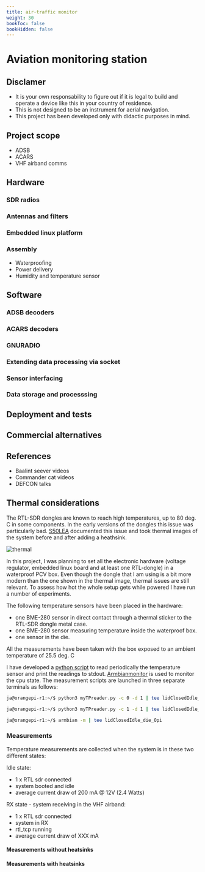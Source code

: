 ```yaml
---
title: air-traffic monitor
weight: 30
bookToc: false
bookHidden: false
---
```


# Aviation monitoring station

## Disclamer
* It is your own responsability to figure out if it is legal to build and operate a device like this in your country of residence.
* This is not designed to be an instrument for aerial navigation.
* This project has been developed only with didactic purposes in mind.


## Project scope
* ADSB
* ACARS
* VHF airband comms

## Hardware


### SDR radios
### Antennas and filters
### Embedded linux platform
### Assembly
* Waterproofing
* Power delivery
* Humidity and temperature sensor


## Software
### ADSB decoders
### ACARS decoders
### GNURADIO
### Extending data processing via socket
### Sensor interfacing
### Data storage and processsing

## Deployment and tests
## Commercial alternatives
## References
* Baalint seever videos
* Commander cat videos
* DEFCON talks


## Thermal considerations

The RTL-SDR dongles are known to reach high temperatures, up to 80 deg. C in some components. In the early versions of the dongles this issue was particularly bad. [S50LEA](http://lea.hamradio.si/~s57uuu/mischam/rtlsdr/thermal.htm) documented this issue and took thermal images of the system before and after adding a heathsink.

![thermal](https://www.rtl-sdr.com/wp-content/uploads/2015/10/rtlsdr_thermal_cam.jpg)

In this project, I was planning to set all the electronic hardware (voltage regulator, embedded linux board and at least one RTL-dongle) in a waterproof PCV box. Even though the dongle that I am using is a bit more modern than the one shown in the thermal image, thermal issues are still relevant. To assess how hot the whole setup gets while powered I have run a number of experiments. 

The following temperature sensors have been placed in the hardware:
* one BME-280 sensor in direct contact through a thermal sticker to the RTL-SDR dongle metal case.
* one BME-280 sensor measuring temperature inside the waterproof box.
* one sensor in the die.

All the measurements have been taken with the box exposed to an ambient temperature of 25.5 deg. C

I have developed a [python script]() to read periodically the temperature sensor and print the readings to stdout. [Armbianmonitor]() is used to monitor the cpu state. The measurement scripts are launched in three separate terminals as follows:
```bash
ja@orangepi-r1:~/$ python3 myTPreader.py -c 0 -d 1 | tee lidClosedIdle_inside

ja@orangepi-r1:~/$ python3 myTPreader.py -c 1 -d 1 | tee lidClosedIdle_sdr

ja@orangepi-r1:~/$ armbian -m | tee lidClosedIdle_die_Opi
```
### Measurements

Temperature measurements are collected when the system is in these two different states:

Idle state:
* 1 x RTL sdr connected
* system booted and idle
* average current draw of 200 mA @ 12V (2.4 Watts)

RX state - system receiving in the VHF airband:
* 1 x RTL sdr connected
* system in RX
* rtl_tcp running
* average current draw of XXX mA

#### Measurements without heatsinks

#### Measurements with heatsinks
